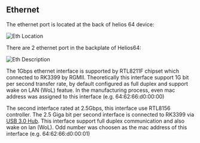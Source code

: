 ## Ethernet

The ethernet port is located at the back of helios 64 device:

![Eth Location](/helios64/img/ethernet/eth-back.jpg)

There are 2 ethernet port in the backplate of Helios64:

![Eth Description](/helios64/img/ethernet/eth-backplate-labeled.jpg)

The 1Gbps ethernet interface is supported by RTL8211F chipset which connected to RK3399 by RGMII.
Theoretically this interface support 1G bit per second transfer rate, by default configured as full duplex and support wake on LAN (WoL) featue.
In the manufacturing process, even mac address was assigned to this interface (e.g. 64:62:66:d0:00:00)

The second interface rated at 2.5Gbps, this interface use RTL8156 controller.
The 2.5 Giga bit per second interface is connected to RK3399 via [USB 3.0 Hub](/helios64/usb/#usb-on-helios64).
This interface support full duplex communication and also wake on lan (WoL).
Odd number was choosen as the mac address of this interface (e.g. 64:62:66:d0:00:01)

